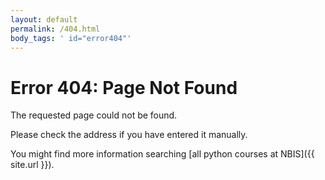 ```yaml
---
layout: default
permalink: /404.html
body_tags: ' id="error404"'
---
```


# Error 404: Page Not Found

The requested page could not be found.

Please check the address if you have entered it manually.

You might find more information searching [all python courses at NBIS]({{ site.url }}).
